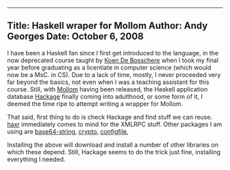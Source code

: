 -----
Title:  Haskell wraper for Mollom
Author: Andy Georges
Date: October 6, 2008
-----







I have been a Haskell fan since I first get introduced to the language,
in the now deprecated course taught by [Koen De
Bosschere](http://www.elis.ugent.be/~kdb) when I took my final year
before graduating as a licentiate in computer science (which would now
be a MsC. in CS). Due to a lack of time, mostly, I never proceeded very
far beyond the basics, not even when I was a teaching assistant for this
course. Still, with [Mollom](http://mollom.com/) having been released,
the Haskell application database
[Hackage](http://hackagedb.haskell.org/) finally coming into adulthood,
or some form of it, I deemed the time ripe to attempt writing a wrapper
for Mollom.


That said, first thing to do is check Hackage and find stuff we can
reuse.
[haxr](http://hackage.haskell.org/cgi-bin/hackage-scripts/package/haxr)
immediately comes to mind for the XMLRPC stuff. Other packages I am
using are
[base64-string](http://hackage.haskell.org/cgi-bin/hackage-scripts/package/base64-string),
[crypto](http://hackage.haskell.org/packages/archive/Crypto/4.1.0/doc/html/Data-Digest-SHA1.html),
[configfile](http://hackage.haskell.org/cgi-bin/hackage-scripts/package/ConfigFile),


Installing the above will download and install a number of other
libraries on which these depend. Still, Hackage seems to do the trick
just fine, installing everything I needed.




